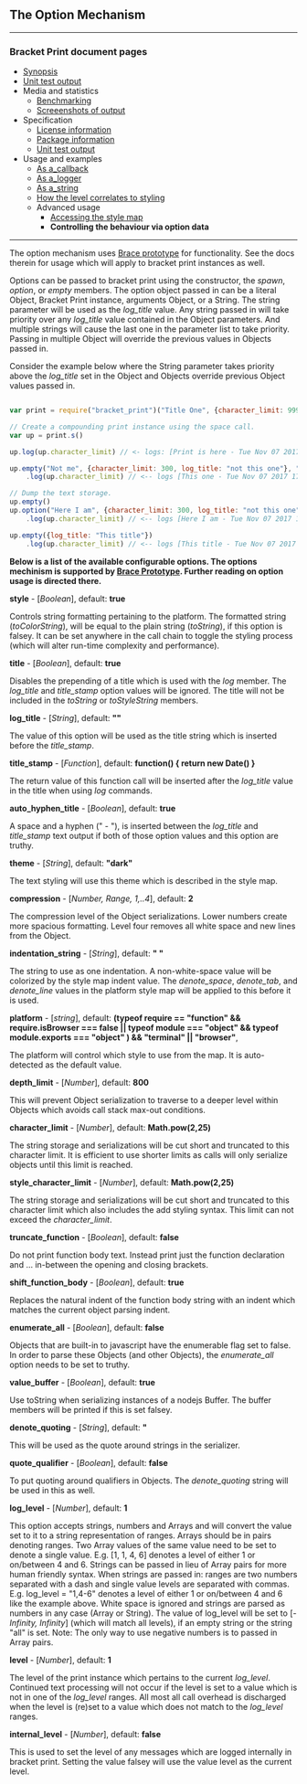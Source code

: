 ## The Option Mechanism

---
### Bracket Print document pages
* [Synopsis](https://github.com/restarian/bracket_print/blob/master/docsTemp/synopsis.md)
* [Unit test output](https://github.com/restarian/bracket_print/blob/master/docsTemp/unit_test_output.md)
* Media and statistics
  * [Benchmarking](https://github.com/restarian/bracket_print/blob/master/docsTemp/media_and_statistics/benchmarking.md)
  * [Screeenshots of output](https://github.com/restarian/bracket_print/blob/master/docsTemp/media_and_statistics/screeenshots_of_output.md)
* Specification
  * [License information](https://github.com/restarian/bracket_print/blob/master/docsTemp/specification/license_information.md)
  * [Package information](https://github.com/restarian/bracket_print/blob/master/docsTemp/specification/package_information.md)
  * [Unit test output](https://github.com/restarian/bracket_print/blob/master/docsTemp/specification/unit_test_output.md)
* Usage and examples
  * [As a_callback](https://github.com/restarian/bracket_print/blob/master/docsTemp/usage_and_examples/as_a_callback.md)
  * [As a_logger](https://github.com/restarian/bracket_print/blob/master/docsTemp/usage_and_examples/as_a_logger.md)
  * [As a_string](https://github.com/restarian/bracket_print/blob/master/docsTemp/usage_and_examples/as_a_string.md)
  * [How the level correlates to styling](https://github.com/restarian/bracket_print/blob/master/docsTemp/usage_and_examples/how_the_level_correlates_to_styling.md)
  * Advanced usage
    * [Accessing the style map](https://github.com/restarian/bracket_print/blob/master/docsTemp/usage_and_examples/advanced_usage/accessing_the_style_map.md)
    * **Controlling the behaviour via option data**

---

The option mechanism uses [Brace prototype](httpsL//npmjs.org/packages/brace_prototype) for functionality. See the docs therein for usage which will apply to bracket print instances as well.

Options can be passed to bracket print using the constructor, the *spawn*, *option*, or *empty* members. The option object passed in can be a literal Object, Bracket Print instance, arguments Object, or a String. The string parameter will be used as the *log_title* value. Any string passed in will take priority over any *log_title* value contained in the Object parameters. And multiple strings will cause the last one in the parameter list to take priority. Passing in multiple Object will override the previous values in Objects passed in.

Consider the example below where the String parameter takes priority above the *log_title* set in the Object and Objects override previous Object values passed in.

```javascript

var print = require("bracket_print")("Title One", {character_limit: 999})

// Create a compounding print instance using the space call.
var up = print.s()

up.log(up.character_limit) // <- logs: [Print is here - Tue Nov 07 2017 17:26:36 GMT-0500 (STD)] 999 

up.empty("Not me", {character_limit: 300, log_title: "not this one"}, "This one")
	.log(up.character_limit) // <-- logs [This one - Tue Nov 07 2017 17:26:36 GMT-0500 (STD)] 300 

// Dump the text storage.
up.empty()
up.option("Here I am", {character_limit: 300, log_title: "not this one"}, print)
	.log(up.character_limit) // <-- logs [Here I am - Tue Nov 07 2017 17:26:36 GMT-0500 (STD)] 999

up.empty({log_title: "This title"})
	.log(up.character_limit) // <-- logs [This title - Tue Nov 07 2017 17:26:36 GMT-0500 (STD)] 999

```

**Below is a list of the available configurable options. The options mechinism is supported by [Brace Prototype](https://npmjs.org/package/brace_prototype). Further reading on option usage is directed there.**

**style** - [*Boolean*], default: **true**

Controls string formatting pertaining to the platform. The formatted string (*toColorString*), will be equal to the plain string (*toString*), if this option is falsey. It can be set anywhere in the call chain to toggle the styling process (which will alter run-time complexity and performance).

**title** - [*Boolean*], default: **true**

Disables the prepending of a title which is used with the *log* member. The *log_title* and *title_stamp* option values will be ignored. The title will not be included in the *toString* or *toStyleString* members.

**log_title** - [*String*], default: **""**

The value of this option will be used as the title string which is inserted before the *title_stamp*.

**title_stamp** - [*Function*], default: **function() { return new Date() }**

The return value of this function call will be inserted after the *log_title* value in the title when using *log* commands.

**auto_hyphen_title** - [*Boolean*], default: **true**

A space and a hyphen (" - "), is inserted between the *log_title* and *title_stamp* text output if both of those option values and this option are truthy.

**theme** - [*String*], default: **"dark"**

The text styling will use this theme which is described in the style map.

**compression** - [*Number, Range, 1,..4*], default: **2**

The compression level of the Object serializations. Lower numbers create more spacious formatting. Level four removes all white space and new lines from the Object. 

**indentation_string** - [*String*], default: **"    "**

The string to use as one indentation. A non-white-space value will be colorized by the style map indent value. The *denote_space*, *denote_tab*, and *denote_line* values in the platform style map will be applied to this before it is used.

**platform** - [*string*], default: **(typeof require == "function" && require.isBrowser === false || typeof module === "object" && typeof module.exports === "object" ) && "terminal" || "browser"**,

The platform will control which style to use from the map. It is auto-detected as the default value.

**depth_limit** - [*Number*], default: **800**

This will prevent Object serialization to traverse to a deeper level within Objects which avoids call stack max-out conditions.

**character_limit** - [*Number*], default: **Math.pow(2,25)**

The string storage and serializations will be cut short and truncated to this character limit. It is efficient to use shorter limits as calls will only serialize objects until this limit is reached.

**style_character_limit** - [*Number*], default: **Math.pow(2,25)**

The string storage and serializations will be cut short and truncated to this character limit which also includes the add styling syntax. This limit can not exceed the *character_limit*. 

**truncate_function** - [*Boolean*], default: **false**

Do not print function body text. Instead print just the function declaration and ... in-between the opening and closing brackets.

**shift_function_body** - [*Boolean*], default: **true**

Replaces the natural indent of the function body string with an indent which matches the current object parsing indent.

**enumerate_all** - [*Boolean*], default: **false**

Objects that are built-in to javascript have the enumerable flag set to false. In order to parse these Objects (and other Objects), the *enumerate_all* option needs to be set to truthy.

**value_buffer** - [*Boolean*], default: **true**

Use toString when serializing instances of a nodejs Buffer. The buffer members will be printed if this is set falsey.

**denote_quoting** - [*String*], default: **"**

This will be used as the quote around strings in the serializer.

**quote_qualifier** - [*Boolean*], default: **false**

To put quoting around qualifiers in Objects. The *denote_quoting* string will be used in this as well.

**log_level** - [*Number*], default: **1**

This option accepts strings, numbers and Arrays and will convert the value set to it to a string representation of ranges. Arrays should be in pairs denoting ranges. Two Array values of the same value need to be set to denote a single value. E.g. [1, 1, 4, 6] denotes a level of either 1 or on/between 4 and 6. Strings can be passed in lieu of Array pairs for more human friendly syntax. When strings are passed in: ranges are two numbers separated with a dash and single value levels are separated with commas. E.g. log_level = "1,4-6" denotes a level of either 1 or on/between 4 and 6 like the example above. White space is ignored and strings are parsed as numbers in any case (Array or String). The value of log_level will be set to [*-Infinity, Infinity*] (which will match all levels),  if an empty string or the string "all" is set. Note: The only way to use negative numbers is to passed in Array pairs.

**level** - [*Number*], default: **1** 

The level of the print instance which pertains to the current *log_level*. Continued text processing will not occur if the level is set to a value which is not in one of the *log_level* ranges. All most all call overhead is discharged when the level is (re)set to a value which does not match to the *log_level* ranges.

**internal_level** - [*Number*], default: **false**

This is used to set the level of any messages which are logged internally in bracket print. Setting the value falsey will use the value level as the current level.



